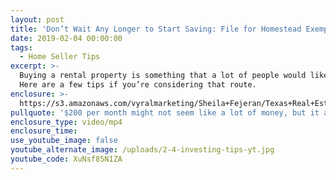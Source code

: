 ```yaml
---
layout: post
title: 'Don’t Wait Any Longer to Start Saving: File for Homestead Exemption Now'
date: 2019-02-04 00:00:00
tags:
  - Home Seller Tips
excerpt: >-
  Buying a rental property is something that a lot of people would like to do.
  Here are a few tips if you’re considering that route.
enclosure: >-
  https://s3.amazonaws.com/vyralmarketing/Sheila+Fejeran/Texas+Real+Estate+Pro+_+What+Can+You+Gain+From+Purchasing+a+Rental+Property_.mp4
pullquote: '$200 per month might not seem like a lot of money, but it adds up over time.'
enclosure_type: video/mp4
enclosure_time:
use_youtube_image: false
youtube_alternate_image: /uploads/2-4-investing-tips-yt.jpg
youtube_code: XuNsf85N1ZA
---
```


